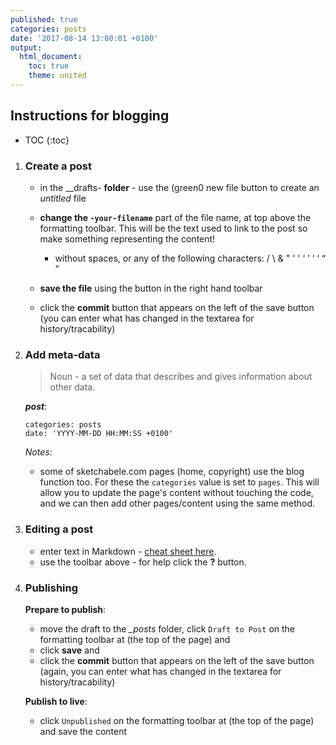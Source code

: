 ```yaml
---
published: true
categories: posts
date: '2017-08-14 13:00:01 +0100'
output:
  html_document:
    toc: true
    theme: united
---
```

## Instructions for blogging

* TOC
{:toc}

1. ### Create a post

	- in the _\_drafts- **folder** - use the (green0 new file button to create an _untitled_ file		
	- **change the `-your-filename`** part of the file name, at top above the formatting toolbar. This will be the text used to link to the post so make something representing the content!  
	    - without spaces, or any of the following characters:  /  \  &  "  '  '  ‘  ’  ’  ‘  “  ”

	- **save the file** using the button in the right hand toolbar
    
    - click the **commit** button that appears on the left of the save button (you can enter what has changed in the textarea for history/tracability)

1. ### Add meta-data
	
    > Noun - a set of data that describes and gives information about other data.
    
    **_post_**:
    
    ```
	categories: posts
	date: 'YYYY-MM-DD HH:MM:SS +0100'
    ```
	_Notes_:
    - some of sketchabele.com pages (home, copyright) use the blog function too. For these the `categories` value is set to `pages`. This will allow you to update the page's content without touching the code, and we can then add other pages/content using the same method.    
    
1. ### Editing a post
	
	- enter text in Markdown - [cheat sheet here](http://daringfireball.net/projects/markdown/). 
    - use the toolbar above - for help click the **?** button.
    
1. ### Publishing
	
	**Prepare to publish**:
	
	- move the draft to the _\_posts_ folder, click `Draft to Post` on the formatting toolbar at (the top of the page) and 
    - click **save** and     
    - click the **commit** button that appears on the left of the save button (again, you can enter what has changed in the textarea for history/tracability)
	
	**Publish to live**:
	    
    - click `Unpublished` on the formatting toolbar at (the top of the page) and save the content
